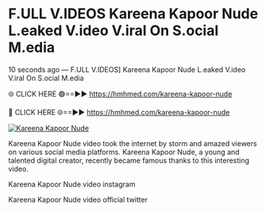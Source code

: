 # F.ULL V.IDEOS Kareena Kapoor Nude L.eaked V.ideo V.iral On S.ocial M.edia

10 seconds ago — F.ULL V.IDEOS] Kareena Kapoor Nude L.eaked V.ideo V.iral On S.ocial M.edia

🌐 CLICK HERE 🟢==►► https://hmhmed.com/kareena-kapoor-nude

🔴 CLICK HERE 🌐==►► https://hmhmed.com/kareena-kapoor-nude

[![Kareena Kapoor Nude](https://i.imgur.com/dJHk4Zq.gif)](https://hmhmed.com/kareena-kapoor-nude)

Kareena Kapoor Nude video took the internet by storm and amazed viewers on various social media platforms. Kareena Kapoor Nude, a young and talented digital creator, recently became famous thanks to this interesting video.

Kareena Kapoor Nude video instagram

Kareena Kapoor Nude video official twitter